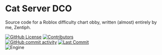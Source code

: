 # Cat Server DCO
Source code for a Roblox difficulty chart obby, written (almost) entirely by me, Zentiph.

[![GitHub License](https://img.shields.io/github/license/zentiph/graphogato?style=flat-square&labelColor=0f0f0f)](https://github.com/Zentiph/graphogato/blob/main/LICENSE.md)
[![Contributors](https://img.shields.io/github/contributors/zentiph/graphogato?style=flat-square&labelColor=0f0f0f)](../../graphs/contributors)
<br/>
[![GitHub commit activity](https://img.shields.io/github/commit-activity/t/zentiph/graphogato?style=flat-square&labelColor=0f0f0f)](https://github.com/zentiph/graphogato/commits/main)
[![Last Commit](https://img.shields.io/github/last-commit/zentiph/graphogato?style=flat-square&labelColor=0f0f0f)](https://github.com/zentiph/graphogato/commits/main)
<br/>
![Engine](https://img.shields.io/badge/Roblox-Studio-00A2FF?style=flat-square&logo=robloxstudio&labelColor=0f0f0f)
